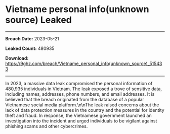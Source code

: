 # Vietname personal info(unknown source) Leaked

------------
**Breach Date:** 2023-05-21

**Leaked Count:** 480935

**Download:** https://9ghz.com/breach/Vietname_personal_info(unknown_source)_515433

------------
In 2023, a massive data leak compromised the personal information of 480,935 individuals in Vietnam. The leak exposed a trove of sensitive data, including names, addresses, phone numbers, and email addresses. It is believed that the breach originated from the database of a popular Vietnamese social media platform.\n\nThe leak raised concerns about the lack of data protection measures in the country and the potential for identity theft and fraud. In response, the Vietnamese government launched an investigation into the incident and urged individuals to be vigilant against phishing scams and other cybercrimes.
